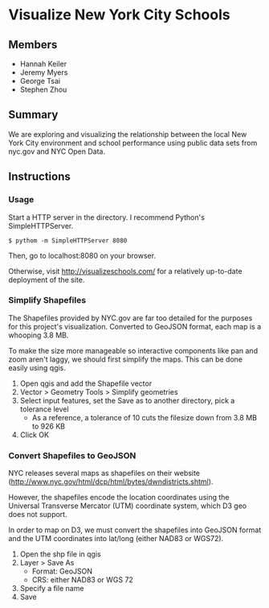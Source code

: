 Visualize New York City Schools
===============================

Members
-------

*   Hannah Keiler
*   Jeremy Myers
*   George Tsai
*   Stephen Zhou

Summary
-------

We are exploring and visualizing the relationship between the local New York
City environment and school performance using public data sets from nyc.gov and
NYC Open Data.

Instructions
------------

### Usage

Start a HTTP server in the directory. I recommend Python's SimpleHTTPServer.

    $ pythom -m SimpleHTTPServer 8080

Then, go to localhost:8080 on your browser.

Otherwise, visit http://visualizeschools.com/ for a relatively up-to-date
deployment of the site.

### Simplify Shapefiles

The Shapefiles provided by NYC.gov are far too detailed for the purposes for
this project's visualization. Converted to GeoJSON format, each map is a
whooping 3.8 MB.

To make the size more manageable so interactive components like pan and zoom
aren't laggy, we should first simplify the maps. This can be done easily using
qgis.

1.  Open qgis and add the Shapefile vector
2.  Vector > Geometry Tools > Simplify geometries
3.  Select input features, set the Save as to another directory, pick a
    tolerance level
    *   As a reference, a tolerance of 10 cuts the filesize down from 3.8 MB to
        926 KB 
4.  Click OK

### Convert Shapefiles to GeoJSON

NYC releases several maps as shapefiles on their website
(http://www.nyc.gov/html/dcp/html/bytes/dwndistricts.shtml).

However, the shapefiles encode the location coordinates using the Universal
Transverse Mercator (UTM) coordinate system, which D3 geo does not support.

In order to map on D3, we must convert the shapefiles into GeoJSON format and
the UTM coordinates into lat/long (either NAD83 or WGS72).

1.  Open the shp file in qgis
2.  Layer > Save As
    *   Format: GeoJSON
    *   CRS: either NAD83 or WGS 72 
3.  Specify a file name
4.  Save


